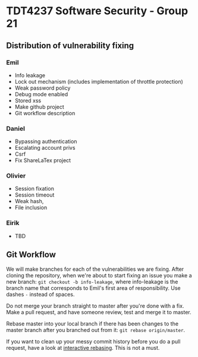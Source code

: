 # TDT4237 Software Security - Group 21

## Distribution of vulnerability fixing

### Emil
- Info leakage
- Lock out mechanism (includes implementation of throttle protection)
- Weak password policy
- Debug mode enabled
- Stored xss
- Make github project
- Git workflow description

### Daniel
- Bypassing authentication
- Escalating account privs
- Csrf 
- Fix ShareLaTex project

### Olivier
- Session fixation
- Session timeout
- Weak hash,
- File inclusion

### Eirik
- TBD

## Git Workflow
We will make branches for each of the vulnerabilities we are fixing. After cloning the repository, when we're about to start fixing an issue you make a new branch: `git checkout -b info-leakage`, where info-leakage is the branch name that corresponds to Emil's first area of responsibility. Use dashes `-` instead of spaces. 

Do not merge your branch straight to master after you're done with a fix. Make a pull request, and have someone review, test and merge it to master. 

Rebase master into your local branch if there has been changes to the master branch after you branched out from it: `git rebase origin/master`.

If you want to clean up your messy commit history before you do a pull request, have a look at [interactive rebasing](https://robots.thoughtbot.com/git-interactive-rebase-squash-amend-rewriting-history). This is not a must.
